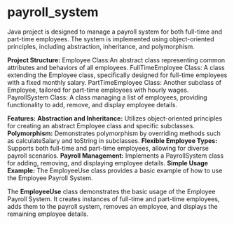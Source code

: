 # payroll_system
Java project is designed to manage a payroll system for both full-time and part-time employees. The system is implemented using object-oriented principles, including abstraction, inheritance, and polymorphism.

**Project Structure:**
Employee Class:An abstract class representing common attributes and behaviors of all employees.
FullTimeEmployee Class: A class extending the Employee class, specifically designed for full-time employees with a fixed monthly salary.
PartTimeEmployee Class: Another subclass of Employee, tailored for part-time employees with hourly wages.
PayrollSystem Class: A class managing a list of employees, providing functionality to add, remove, and display employee details.

**Features:**
**Abstraction and Inheritance:** Utilizes object-oriented principles for creating an abstract Employee class and specific subclasses.
**Polymorphism:** Demonstrates polymorphism by overriding methods such as calculateSalary and toString in subclasses.
**Flexible Employee Types:** Supports both full-time and part-time employees, allowing for diverse payroll scenarios.
**Payroll Management:** Implements a PayrollSystem class for adding, removing, and displaying employee details.
**Simple Usage Example:** The EmployeeUse class provides a basic example of how to use the Employee Payroll System.

The **EmployeeUse** class demonstrates the basic usage of the Employee Payroll System. It creates instances of full-time and part-time employees, adds them to the payroll system, removes an employee, and displays the remaining employee details.
